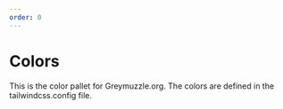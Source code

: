 ```yaml
---
order: 0
---
```


# Colors

This is the color pallet for Greymuzzle.org. The colors are defined in the
tailwindcss.config file.
